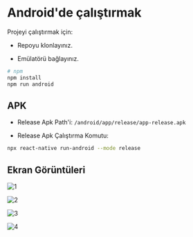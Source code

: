 


# Android'de çalıştırmak

Projeyi çalıştırmak için:

 - Repoyu klonlayınız.

- Emülatörü bağlayınız.
```bash
# npm
npm install
npm run android
```
## APK

- Release Apk Path'i:   `/android/app/release/app-release.apk`
 
- Release Apk Çalıştırma Komutu: 
 ```bash
npx react-native run-android --mode release 
```

## Ekran Görüntüleri
![1](https://github.com/emretutay/RickAndMorty/assets/87774559/d19c8cf8-72c4-4c1a-a933-7b2c5d1278e8)

![2](https://github.com/emretutay/RickAndMorty/assets/87774559/85d62575-0c2c-4af3-870b-17f9051e2f2d)

![3](https://github.com/emretutay/RickAndMorty/assets/87774559/75376f5d-6e7d-4ecf-a555-6220bd25418c)

![4](https://github.com/emretutay/RickAndMorty/assets/87774559/035e0bc6-a77f-4c5a-b9d7-4b8b5a6d06c5)







